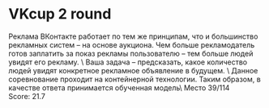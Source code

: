 # VKcup 2 round
Реклама ВКонтакте работает по тем же принципам, что и большинство рекламных систем – на основе аукциона. Чем больше рекламодатель готов заплатить за показ рекламы пользователю – тем больше людей увидят его рекламу.  \\
Ваша задача – предсказать, какое количество людей увидят конкретное рекламное объявление в будущем. \\
Данное соревнование проходит на контейнерной технологии. Таким образом, в качестве ответа принимается обученная модель\\
Место 39/114  \
Score: 21.7
